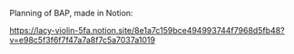 Planning of BAP, made in Notion:

https://lacy-violin-5fa.notion.site/8e1a7c159bce494993744f7968d5fb48?v=e98c5f3f6f7f47a7a8f7c5a7037a1019
